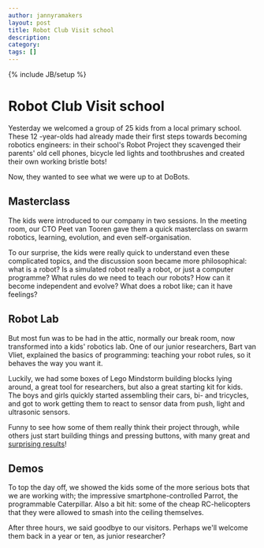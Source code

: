 ```yaml
---
author: jannyramakers
layout: post
title: Robot Club Visit school
description: 
category: 
tags: []
---
```

{% include JB/setup %}

# Robot Club Visit school

Yesterday we welcomed a group of 25 kids from a local primary school. These 12
-year-olds had already made their first steps towards becoming robotics
engineers: in their school's Robot Project they scavenged their parents' old
cell phones, bicycle led lights and toothbrushes and created their own working
bristle bots!

Now, they wanted to see what we were up to at DoBots.

## Masterclass

The kids were introduced to our company in two sessions. In the meeting room,
our CTO Peet van Tooren gave them a quick masterclass on swarm robotics,
learning, evolution, and even self-organisation.

To our surprise, the kids were really quick to understand even these
complicated topics, and the discussion soon became more philosophical: what is
a robot? Is a simulated robot really a robot, or just a computer programme?
What rules do we need to teach our robots? How can it become independent and
evolve? What does a robot like; can it have feelings?

## Robot Lab

But most fun was to be had in the attic, normally our break room, now
transformed into a kids' robotics lab. One of our junior researchers, Bart van
Vliet, explained the basics of programming: teaching your robot rules, so it
behaves the way you want it.

Luckily, we had some boxes of Lego Mindstorm building blocks lying around, a
great tool for researchers, but also a great starting kit for kids. The boys
and girls quickly started assembling their cars, bi- and tricycles, and got to
work getting them to react to sensor data from push, light and ultrasonic
sensors.

Funny to see how some of them really think their project through, while others
just start building things and pressing buttons, with many great and
[surprising results](http://www.flickr.com/photos/dobots/sets/72157629143184807/)!

## Demos

To top the day off, we showed the kids some of the more serious bots that we
are working with; the impressive smartphone-controlled Parrot, the
programmable Caterpillar. Also a bit hit: some of the cheap RC-helicopters
that they were allowed to smash into the ceiling themselves.

After three hours, we said goodbye to our visitors. Perhaps we'll welcome them
back in a year or ten, as junior researcher?


